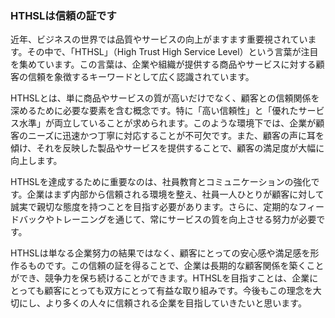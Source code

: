 ### HTHSLは信頼の証です

近年、ビジネスの世界では品質やサービスの向上がますます重要視されています。その中で、「HTHSL」（High Trust High Service Level）という言葉が注目を集めています。この言葉は、企業や組織が提供する商品やサービスに対する顧客の信頼を象徴するキーワードとして広く認識されています。

HTHSLとは、単に商品やサービスの質が高いだけでなく、顧客との信頼関係を深めるために必要な要素を含む概念です。特に「高い信頼性」と「優れたサービス水準」が両立していることが求められます。このような環境下では、企業が顧客のニーズに迅速かつ丁寧に対応することが不可欠です。また、顧客の声に耳を傾け、それを反映した製品やサービスを提供することで、顧客の満足度が大幅に向上します。

HTHSLを達成するために重要なのは、社員教育とコミュニケーションの強化です。企業はまず内部から信頼される環境を整え、社員一人ひとりが顧客に対して誠実で親切な態度を持つことを目指す必要があります。さらに、定期的なフィードバックやトレーニングを通じて、常にサービスの質を向上させる努力が必要です。

HTHSLは単なる企業努力の結果ではなく、顧客にとっての安心感や満足感を形作るものです。この信頼の証を得ることで、企業は長期的な顧客関係を築くことができ、競争力を保ち続けることができます。HTHSLを目指すことは、企業にとっても顧客にとっても双方にとって有益な取り組みです。今後もこの理念を大切にし、より多くの人々に信頼される企業を目指していきたいと思います。